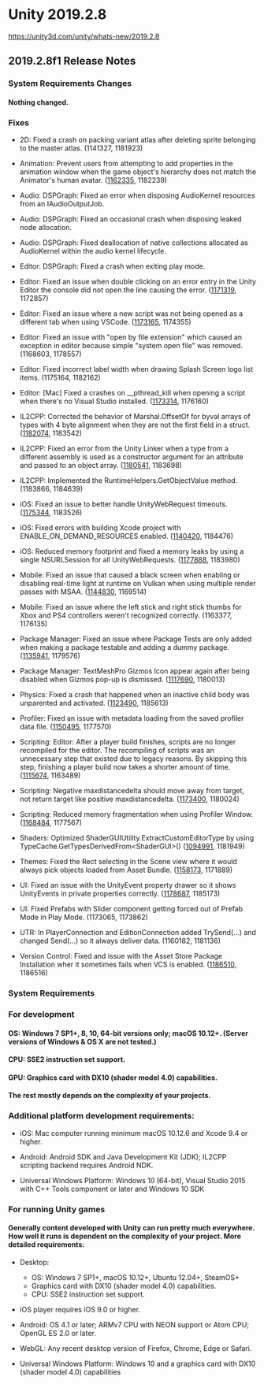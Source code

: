 # Unity 2019.2.8
https://unity3d.com/unity/whats-new/2019.2.8

## 2019.2.8f1 Release Notes


### System Requirements Changes

#### Nothing changed.

### Fixes
<ul>
<li><p>2D: Fixed a crash on packing variant atlas after deleting sprite belonging to the master atlas. (1141327, 1181923)</p></li>
<li><p>Animation: Prevent users from attempting to add properties in the animation window when the game object's hierarchy does not match the Animator's human avatar. (<a href="https://issuetracker.unity3d.com/issues/animation-failing-to-add-animation-property-to-the-parent-of-a-rigged-character">1162335</a>, 1182239)</p></li>
<li><p>Audio: DSPGraph: Fixed an error when disposing AudioKernel resources from an IAudioOutputJob.</p></li>
<li><p>Audio: DSPGraph: Fixed an occasional crash when disposing leaked node allocation.</p></li>
<li><p>Audio: DSPGraph: Fixed deallocation of native collections allocated as AudioKernel within the audio kernel lifecycle.</p></li>
<li><p>Editor: DSPGraph: Fixed a crash when exiting play mode.</p></li>
<li><p>Editor: Fixed an issue when double clicking on an error entry in the Unity Editor the console did not open the line causing the error. (<a href="https://issuetracker.unity3d.com/issues/mac-vscode-editor-vscode-does-not-show-the-error-line-when-double-clicking-on-the-error-entry-in-unity-editor-console">1171319</a>, 1172857)</p></li>
<li><p>Editor: Fixed an issue where a new script was not being opened as a different tab when using VSCode. (<a href="https://issuetracker.unity3d.com/issues/mac-a-new-script-is-not-being-opened-as-a-different-tab-when-using-vscode">1173165</a>, 1174355)</p></li>
<li><p>Editor: Fixed an issue with "open by file extension" which caused an exception in editor because simple "system open file" was removed. (1168603, 1178557)</p></li>
<li><p>Editor: Fixed incorrect label width when drawing Splash Screen logo list items. (1175164, 1182162)</p></li>
<li><p>Editor: [Mac] Fixed a crashes on __pthread_kill when opening a script when there's no Visual Studio installed. (<a href="https://issuetracker.unity3d.com/issues/mac-crashes-on-pthread-kill-when-opening-a-script-when-theres-no-visual-studio-installed">1173314</a>, 1176160)</p></li>
<li><p>IL2CPP: Corrected the behavior of Marshal.OffsetOf for byval arrays of types with 4 byte alignment when they are not the first field in a struct. (<a href="https://issuetracker.unity3d.com/issues/64bit-il2cpp-marshal-dot-offsetof-returns-incorrect-offset">1182074</a>, 1183542)</p></li>
<li><p>IL2CPP: Fixed an error from the Unity Linker when a type from a different assembly is used as a constructor argument for an attribute and passed to an object array. (<a href="https://issuetracker.unity3d.com/issues/fatal-error-in-unity-cil-linker-for-type-within-attribute-when-building-with-medium-or-high-stripping-level">1180541</a>, 1183698)</p></li>
<li><p>IL2CPP: Implemented the RuntimeHelpers.GetObjectValue method. (1183866, 1184639)</p></li>
<li><p>iOS: Fixed an issue to better handle UnityWebRequest timeouts. (<a href="https://issuetracker.unity3d.com/issues/ios-unitywebrequest-dot-sendwebrequest-timeout-property-is-being-ignored-until-the-server-response">1175344</a>, 1183526)</p></li>
<li><p>iOS: Fixed errors with building Xcode project with ENABLE_ON_DEMAND_RESOURCES enabled. (<a href="https://issuetracker.unity3d.com/issues/ios-odr-xcode-fails-building-project-which-uses-on-demand-resources">1140420</a>, 1184476)</p></li>
<li><p>iOS: Reduced memory footprint and fixed a memory leaks by using a single NSURLSession for all UnityWebRequests. (<a href="https://issuetracker.unity3d.com/issues/memory-leak-when-sending-unitywebrequests">1177888</a>, 1183980)</p></li>
<li><p>Mobile: Fixed an issue that caused a black screen when enabling or disabling real-time light at runtime on Vulkan when using multiple render passes with MSAA. (<a href="https://issuetracker.unity3d.com/issues/android-gles3-images-are-rendered-after-a-delay-on-some-devices">1144830</a>, 1169514)</p></li>
<li><p>Mobile: Fixed an issue where the left stick and right stick thumbs for Xbox and PS4 controllers weren't recognized correctly. (1163377, 1176135)</p></li>
<li><p>Package Manager: Fixed an issue where Package Tests are only added when making a package testable and adding a dummy package. (<a href="https://issuetracker.unity3d.com/issues/package-tests-are-only-added-when-making-a-package-testable-and-adding-a-dummy-package">1135941</a>, 1179576)</p></li>
<li><p>Package Manager: TextMeshPro Gizmos Icon appear again after being disabled when Gizmos pop-up is dismissed. (<a href="https://issuetracker.unity3d.com/issues/textmeshpro-gizmos-icon-appear-again-after-being-disabled-when-gizmos-pop-up-is-dismissed">1117690</a>, 1180013)</p></li>
<li><p>Physics: Fixed a crash that happened when an inactive child body was unparented and activated. (<a href="https://issuetracker.unity3d.com/issues/crash-when-moving-a-non-active-rigidbody-into-nested-rigidbodies-and-making-it-active-destroying-the-parent">1123490</a>, 1185613)</p></li>
<li><p>Profiler: Fixed an issue with metadata loading from the saved profiler data file. (<a href="https://issuetracker.unity3d.com/issues/saving-profiler-data-does-not-save-markers-metadata">1150495</a>, 1177570)</p></li>
<li><p>Scripting: Editor: After a player build finishes, scripts are no longer recompiled for the editor. The recompiling of scripts was an unnecessary step that existed due to legacy reasons. By skipping this step, finishing a player build now takes a shorter amount of time. (<a href="https://issuetracker.unity3d.com/issues/inconsistent-behaviour-for-reloading-scripting-assemblies-after-building-a-project">1115674</a>, 1163489)</p></li>
<li><p>Scripting: Negative maxdistancedelta should move away from target, not return target like positive maxdistancedelta. (<a href="https://issuetracker.unity3d.com/issues/vector3-dot-movetowards-returns-target-vector3-when-maxdistancedelta-is-negative-and-greater-than-distance-between-vectors">1173400</a>, 1180024)</p></li>
<li><p>Scripting: Reduced memory fragmentation when using Profiler Window. (<a href="https://issuetracker.unity3d.com/issues/unity-leaks-memory-when-doing-assertion-with-interpolated-string-when-burst-compilation-is-off-and-profiler-is-recording">1168484</a>, 1177567)</p></li>
<li><p>Shaders: Optimized ShaderGUIUtility.ExtractCustomEditorType by using TypeCache.GetTypesDerivedFrom&lt;ShaderGUI&gt;() (<a href="https://issuetracker.unity3d.com/issues/hdrp-editor-is-lagging-when-modifying-material-properties">1094991</a>, 1181949)</p></li>
<li><p>Themes: Fixed the Rect selecting in the Scene view where it would always pick objects loaded from Asset Bundle. (<a href="https://issuetracker.unity3d.com/issues/rect-selecting-in-the-scene-view-always-pick-objects-loaded-from-asset-bundle">1158173</a>, 1171889)</p></li>
<li><p>UI: Fixed an issue with the UnityEvent property drawer so it shows UnityEvents in private properties correctly. (<a href="https://issuetracker.unity3d.com/issues/events-generated-by-the-player-input-component-do-not-have-callbackcontext-set-as-their-parameter-type">1178687</a>, 1185173)</p></li>
<li><p>UI: Fixed Prefabs with Slider component getting forced out of Prefab Mode in Play Mode. (1173065, 1173862)</p></li>
<li><p>UTR: In PlayerConnection and EditionConnection added TrySend(...) and changed Send(...) so it always deliver data. (1160182, 1181136)</p></li>
<li><p>Version Control: Fixed and issue with the Asset Store Package Installation wher it sometimes fails when VCS is enabled. (<a href="https://issuetracker.unity3d.com/issues/importing-some-assets-store-packages-fails-while-editor-is-trying-to-import-meta-file">1186510</a>, 1186516)</p></li>
</ul>

### System Requirements

### For development

#### OS: Windows 7 SP1+, 8, 10, 64-bit versions only; macOS 10.12+. (Server versions of Windows & OS X are not tested.)

#### CPU: SSE2 instruction set support.

#### GPU: Graphics card with DX10 (shader model 4.0) capabilities.

#### The rest mostly depends on the complexity of your projects.

### Additional platform development requirements:
<ul>
<li><p>iOS: Mac computer running minimum macOS 10.12.6 and Xcode 9.4 or higher.</p></li>
<li><p>Android: Android SDK and Java Development Kit (JDK); IL2CPP scripting backend requires Android NDK.</p></li>
<li><p>Universal Windows Platform: Windows 10 (64-bit), Visual Studio 2015 with C++ Tools component or later and Windows 10 SDK</p></li>
</ul>

### For running Unity games

#### Generally content developed with Unity can run pretty much everywhere. How well it runs is dependent on the complexity of your project. More detailed requirements:
<ul>
<li><p>Desktop:</p> 
<ul>
<li>OS: Windows 7 SP1+, macOS 10.12+, Ubuntu 12.04+, SteamOS+</li>
<li>Graphics card with DX10 (shader model 4.0) capabilities.</li>
<li>CPU: SSE2 instruction set support.</li>
</ul></li>
<li><p>iOS player requires iOS 9.0 or higher.</p></li>
<li><p>Android: OS 4.1 or later; ARMv7 CPU with NEON support or Atom CPU; OpenGL ES 2.0 or later.</p></li>
<li><p>WebGL: Any recent desktop version of Firefox, Chrome, Edge or Safari.</p></li>
<li><p>Universal Windows Platform: Windows 10 and a graphics card with DX10 (shader model 4.0) capabilities</p></li>
</ul>
